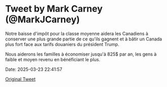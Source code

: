 # Tweet by Mark Carney (@MarkJCarney)

Notre baisse d'impôt pour la classe moyenne aidera les Canadiens à conserver une plus grande partie de ce qu'ils gagnent et à bâtir un Canada plus fort face aux tarifs douaniers du président Trump.

Nous aiderons les familles à économiser jusqu'à 825$ par an, les gens à faible et moyen revenu en bénéficiant le plus.

Date: 2025-03-23 22:41:57

[Original Tweet](https://x.com/MarkJCarney/status/1903940308100137312)
